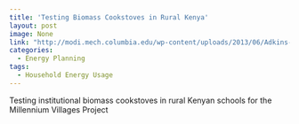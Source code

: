 ```yaml
---
title: 'Testing Biomass Cookstoves in Rural Kenya'
layout: post
image: None
link: "http://modi.mech.columbia.edu/wp-content/uploads/2013/06/Adkins-cookstove-Kenya-paper-Energy-for-S.D.-version-8.10.pdf"
categories:
  - Energy Planning
tags:
  - Household Energy Usage
---
```


 Testing institutional biomass cookstoves in rural Kenyan schools for the Millennium Villages Project
